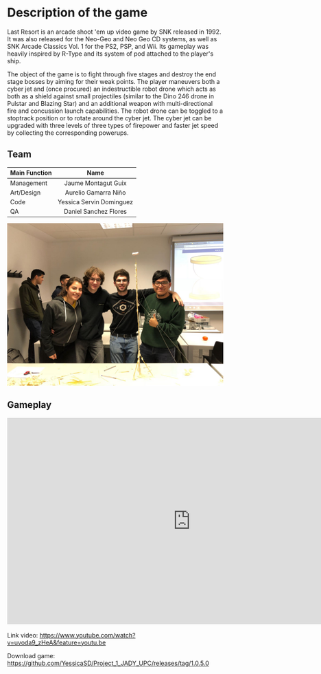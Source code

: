 ﻿# Description of the game
Last Resort is an arcade shoot 'em up video game by SNK released in 1992. It was also released for the Neo-Geo and Neo Geo CD systems, as well as SNK Arcade Classics Vol. 1 for the PS2, PSP, and Wii. Its gameplay was heavily inspired by R-Type and its system of pod attached to the player's ship.

The object of the game is to fight through five stages and destroy the end stage bosses by aiming for their weak points. The player maneuvers both a cyber jet and (once procured) an indestructible robot drone which acts as both as a shield against small projectiles (similar to the Dino 246 drone in Pulstar and Blazing Star) and an additional weapon with multi-directional fire and concussion launch capabilities. The robot drone can be toggled to a stoptrack position or to rotate around the cyber jet. The cyber jet can be upgraded with three levels of three types of firepower and faster jet speed by collecting the corresponding powerups.

## Team

| Main Function	        | Name  | 
| ------------- |:-------------:|
| Management      | Jaume Montagut Guix |
| Art/Design      | Aurelio Gamarra Niño      |
| Code | Yessica Servin Dominguez      |
| QA | Daniel Sanchez Flores      |

![Team JADY](https://raw.githubusercontent.com/Dasanch/Project_1_JADY_UPC/master/docs/Team_JADY.png)

## Gameplay
<iframe width="854" height="480" src="https://www.youtube.com/watch?v=uvoda9_zHeA&feature=youtu.be" frameborder="0" allow="autoplay; encrypted-media" allowfullscreen></iframe>

Link video: https://www.youtube.com/watch?v=uvoda9_zHeA&feature=youtu.be

Download game: https://github.com/YessicaSD/Project_1_JADY_UPC/releases/tag/1.0.5.0
